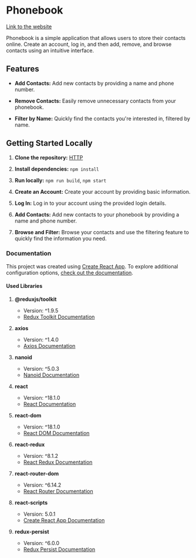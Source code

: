 # Phonebook

[Link to the website](https://pawelszopinski.github.io/goit-react-hw-08-phonebook/)

Phonebook is a simple application that allows users to store their contacts online. Create an account, log in, and then add, remove, and browse contacts using an intuitive interface.

## Features

- **Add Contacts:** Add new contacts by providing a name and phone number.
  
- **Remove Contacts:** Easily remove unnecessary contacts from your phonebook.

- **Filter by Name:** Quickly find the contacts you're interested in, filtered by name.

## Getting Started Locally

1. **Clone the repository:** [HTTP](https://github.com/pawelszopinski/goit-react-hw-08-phonebook.git)

2. **Install dependencies:** `npm install`

3. **Run locally:** `npm run build`, `npm start`

4. **Create an Account:** Create your account by providing basic information.

5. **Log In:** Log in to your account using the provided login details.

6. **Add Contacts:** Add new contacts to your phonebook by providing a name and phone number.

7. **Browse and Filter:** Browse your contacts and use the filtering feature to quickly find the information you need.

### Documentation

This project was created using [Create React App](https://github.com/facebook/create-react-app). To explore additional configuration options, [check out the documentation](https://facebook.github.io/create-react-app/docs/getting-started).

#### Used Libraries

1. **@reduxjs/toolkit**
   - Version: ^1.9.5
   - [Redux Toolkit Documentation](https://redux-toolkit.js.org/)

2. **axios**
   - Version: ^1.4.0
   - [Axios Documentation](https://axios-http.com/docs/intro)

3. **nanoid**
   - Version: ^5.0.3
   - [Nanoid Documentation](https://github.com/ai/nanoid)

4. **react**
   - Version: ^18.1.0
   - [React Documentation](https://reactjs.org/docs/getting-started.html)

5. **react-dom**
   - Version: ^18.1.0
   - [React DOM Documentation](https://reactjs.org/docs/react-dom.html)

6. **react-redux**
   - Version: ^8.1.2
   - [React Redux Documentation](https://react-redux.js.org/)

7. **react-router-dom**
   - Version: ^6.14.2
   - [React Router Documentation](https://reactrouter.com/web/guides/quick-start)

8. **react-scripts**
   - Version: 5.0.1
   - [Create React App Documentation](https://create-react-app.dev/docs/getting-started/)

9. **redux-persist**
   - Version: ^6.0.0
   - [Redux Persist Documentation](https://github.com/rt2zz/redux-persist)
